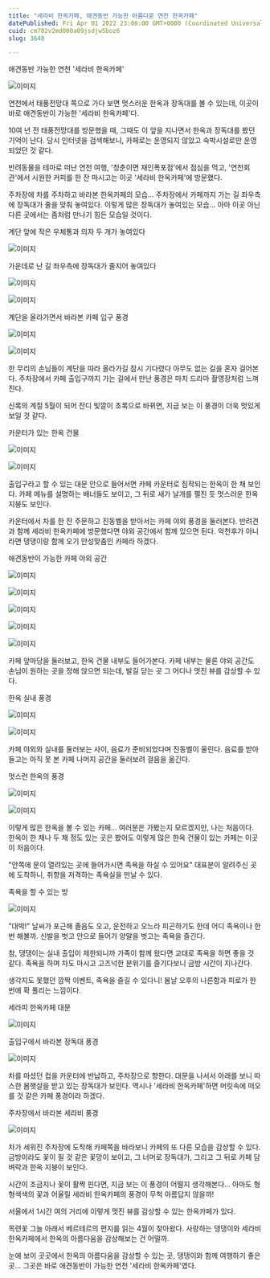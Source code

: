 ```yaml
---
title: "세라비 한옥카페, 애견동반 가능한 아름다운 연천 한옥카페"
datePublished: Fri Apr 01 2022 23:08:00 GMT+0000 (Coordinated Universal Time)
cuid: cm702v2md000a09jsdjw5boz6
slug: 3648

---
```



애견동반 가능한 연천 '세라비 한옥카페'

![이미지](https://cdn.hashnode.com/res/hashnode/image/upload/v1739253855582/85afb471-d73a-4d04-9810-4661ff2be49c.jpeg)

연천에서 태풍전망대 쪽으로 가다 보면 멋스러운 한옥과 장독대를 볼 수 있는데, 이곳이 바로 애견동반이 가능한 '세라비 한옥카페'다.

10여 년 전 태풍전망대를 방문했을 때, 그때도 이 앞을 지나면서 한옥과 장독대를 봤던 기억이 난다. 당시 인터넷을 검색해보니, 카페로는 운영되지 않았고 숙박시설로만 운영되었던 것 같다.

반려동물을 테마로 떠난 연천 여행, '청춘이면 재인폭포점'에서 점심을 먹고, '연천회관'에서 시원한 커피를 한 잔 마시고는 이곳 '세라비 한옥카페'에 방문했다.

주차장에 차를 주차하고 바라본 한옥카페의 모습... 주차장에서 카페까지 가는 길 좌우측에 장독대가 줄을 맞춰 놓여있다. 이렇게 많은 장독대가 놓여있는 모습... 아마 이곳 아닌 다른 곳에서는 좀처럼 만나기 힘든 모습일 것이다.

계단 앞에 작은 우체통과 의자 두 개가 놓여있다

![이미지](https://cdn.hashnode.com/res/hashnode/image/upload/v1739253857302/d6f8bf85-7af7-4e7f-81ff-3ffb42928000.jpeg)

가운데로 난 길 좌우측에 장독대가 줄지어 놓여있다

![이미지](https://cdn.hashnode.com/res/hashnode/image/upload/v1739253859335/65bfb75d-90b4-4466-b7a9-9ba980a4ed72.jpeg)

![이미지](https://cdn.hashnode.com/res/hashnode/image/upload/v1739253861353/5add1fb2-f12e-4091-947a-8e1fa63db43e.jpeg)

계단을 올라가면서 바라본 카페 입구 풍경

![이미지](https://cdn.hashnode.com/res/hashnode/image/upload/v1739253863181/dcf96f2a-0612-45bf-a48c-fa25c8206b34.jpeg)

![이미지](https://cdn.hashnode.com/res/hashnode/image/upload/v1739253865001/ca1bd06d-a3b1-4010-a537-f6f8b9a2f7b3.jpeg)

한 무리의 손님들이 계단을 따라 올라가길 잠시 기다렸다 아무도 없는 길을 혼자 걸어본다. 주차장에서 카페 출입구까지 가는 길에서 만난 풍경은 마치 드라마 촬영장처럼 느껴진다.

신록의 계절 5월이 되어 잔디 빛깔이 초록으로 바뀌면, 지금 보는 이 풍경이 더욱 멋있게 보일 것 같다.

카운터가 있는 한옥 건물

![이미지](https://cdn.hashnode.com/res/hashnode/image/upload/v1739253866890/19b6561e-5eaf-46ed-833e-dbe408a7474d.jpeg)

![이미지](https://cdn.hashnode.com/res/hashnode/image/upload/v1739253869002/f3e25d93-2728-44c0-bc65-8ec938350996.jpeg)

출입구라고 할 수 있는 대문 안으로 들어서면 카페 카운터로 짐작되는 한옥이 한 채 보인다. 카페 메뉴를 설명하는 배너들도 보이고, 그 뒤로 새가 날개를 펼친 듯 멋스러운 한옥 지붕도 보인다.

카운터에서 차를 한 잔 주문하고 진동벨을 받아서는 카페 야외 풍경을 둘러본다. 반려견과 함께 세라비 한옥카페에 방문했다면 야외 공간에서 함께 있으면 된다. 악천후가 아니라면 댕댕이랑 함께 오기 안성맞춤인 카페라 하겠다.

애견동반이 가능한 카페 야외 공간

![이미지](https://cdn.hashnode.com/res/hashnode/image/upload/v1739253871288/237e04de-1b0e-47b9-b226-52e424fcae70.jpeg)

![이미지](https://cdn.hashnode.com/res/hashnode/image/upload/v1739253873428/8e245657-c0de-43d7-8fd8-ec6a1fa9afba.jpeg)

![이미지](https://cdn.hashnode.com/res/hashnode/image/upload/v1739253875354/a681ac87-0fa4-4ad6-8c95-03ce8b7f06a3.jpeg)

![이미지](https://cdn.hashnode.com/res/hashnode/image/upload/v1739253877335/c95b39fc-d30c-4746-97e5-3cc8f0525aaf.jpeg)

![이미지](https://cdn.hashnode.com/res/hashnode/image/upload/v1739253879227/a29e45fc-04e7-4466-8d07-8587d73f0950.jpeg)

카페 앞마당을 둘러보고, 한옥 건물 내부도 들어가본다. 카페 내부는 물론 야외 공간도 손님이 원하는 곳을 정해 앉으면 되는데, 발길 닫는 곳 그 어디나 멋진 뷰를 감상할 수 있다.

한옥 실내 풍경

![이미지](https://cdn.hashnode.com/res/hashnode/image/upload/v1739253880896/241b5b95-4505-4a2d-ae1c-cac74a1b42d0.jpeg)

![이미지](https://cdn.hashnode.com/res/hashnode/image/upload/v1739253882810/2c846362-8da4-433c-8473-2027b38b1e05.jpeg)

카페 야외와 실내를 둘러보는 사이, 음료가 준비되었다며 진동벨이 울린다. 음료를 받아 들고는 아직 못 본 카페 나머지 공간을 둘러보려 걸음을 옮긴다.

멋스런 한옥의 풍경

![이미지](https://cdn.hashnode.com/res/hashnode/image/upload/v1739253884653/17c409e5-8c9c-4dee-8ae4-44b00bb633eb.jpeg)

![이미지](https://cdn.hashnode.com/res/hashnode/image/upload/v1739253886976/824a937d-79be-489d-bab1-22234992b59f.jpeg)

이렇게 많은 한옥을 볼 수 있는 카페... 여러분은 가봤는지 모르겠지만, 나는 처음이다. 한옥이 한 채나 두 채 정도 있는 곳은 봤어도 이렇게 많은 한옥 건물이 있는 카페는 이곳이 처음이다.

"안쪽에 문이 열려있는 곳에 들어가시면 족욕을 하실 수 있어요" 대표분이 알려주신 곳에 도착하니, 취향을 저격하는 족욕실을 만날 수 있다.

족욕을 할 수 있는 방

![이미지](https://cdn.hashnode.com/res/hashnode/image/upload/v1739253888504/f22c09c7-30b8-498a-bf42-e525ddccde12.jpeg)

"대박!" 날씨가 포근해 졸음도 오고, 운전하고 오느라 피곤하기도 한데 어디 족욕이나 한번 해볼까. 신발을 벗고 안으로 들어가 양말을 벗고는 족욕을 즐긴다.

참, 댕댕이는 실내 출입이 제한되니까 가족이 함께 왔다면 교대로 족욕을 하면 좋을 것 같다. 족욕을 하며 차도 마시고 고즈넉한 분위기를 즐기다보니 금방 시간이 지나간다.

생각지도 못했던 깜짝 이벤트, 족욕을 즐길 수 있다니! 봄날 오후의 나른함과 피로가 한 번에 확 풀리는 느낌이다.

세라피 한옥카페 대문

![이미지](https://cdn.hashnode.com/res/hashnode/image/upload/v1739253890387/33822784-2a2c-42ba-b129-de6b2feddb4d.jpeg)

출입구에서 바라본 장독대 풍경

![이미지](https://cdn.hashnode.com/res/hashnode/image/upload/v1739253892034/60dffc41-3b27-4730-acbc-1b9c2cd14654.jpeg)

차를 마셨던 컵을 카운터에 반납하고, 주차장으로 향한다. 대문을 나서서 아래를 보니 따스한 봄햇살을 받고 있는 장독대가 보인다. 역시나 '세라비 한옥카페'하면 머릿속에 떠오를 것 같은 카페 풍경이라 하겠다.

주차장에서 바라본 세라비 풍경

![이미지](https://cdn.hashnode.com/res/hashnode/image/upload/v1739253894094/d85cf0ca-a0e4-4f83-beb9-c27fc9ee9096.jpeg)

차가 세워진 주차장에 도착해 카페쪽을 바라보니 카페의 또 다른 모습을 감상할 수 있다. 금방이라도 꽃이 필 것 같은 꽃망이 보이고, 그 너머로 장독대가, 그리고 그 뒤로 카페 담벼락과 한옥 지붕이 보인다.

시간이 조금지나 꽃이 활짝 핀다면, 지금 보는 이 풍경이 어떨지 생각해본다... 아마도 형형색색의 꽃과 어울릴 세라비 한옥카페의 풍경이 무척 아름답지 않을까!

서울에서 1시간 여의 거리에 이렇게 멋진 뷰를 감상할 수 있는 한옥카페가 있다.

목련꽃 그늘 아래서 베르테르의 편지를 읽는 4월이 찾아왔다. 사랑하는 댕댕이와 세라비 한옥카페에서 한옥의 아름다움을 감상해보는 건 어떨까.

눈에 보이 곳곳에서 한옥의 아름다움을 감상할 수 있는 곳, 댕댕이와 함께 여행하기 좋은 곳... 그곳은 바로 애견동반이 가능한 연천 '세라비 한옥카페'였다.